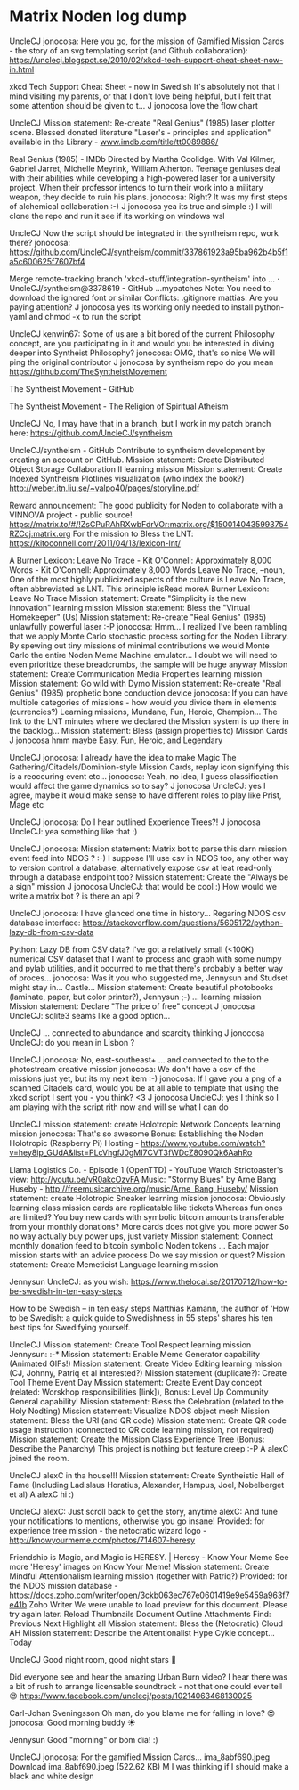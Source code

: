 # Matrix Noden log dump


UncleCJ
jonocosa: Here you go, for the mission of Gamified Mission Cards - the story of an svg templating script (and Github collaboration): https://unclecj.blogspot.se/2010/02/xkcd-tech-support-cheat-sheet-now-in.html

xkcd Tech Support Cheat Sheet - now in Swedish
It's absolutely not that I mind visiting my parents, or that I don't love being helpful, but I felt that some attention should be given to t...
J
jonocosa
love the flow chart

UncleCJ
Mission statement: Re-create "Real Genius" (1985) laser plotter scene. Blessed donated literature "Laser's - principles and application" available in the Library - www.imdb.com/title/tt0089886/

Real Genius (1985) - IMDb
Directed by Martha Coolidge. With Val Kilmer, Gabriel Jarret, Michelle Meyrink, William Atherton. Teenage geniuses deal with their abilities while developing a high-powered laser for a university project. When their professor intends to turn their work into a military weapon, they decide to ruin his plans.
jonocosa: Right? It was my first steps of alchemical collaboration :-)
J
jonocosa
yea
its true and simple :)
I will clone the repo and run it see if its working on windows wsl

UncleCJ
Now the script should be integrated in the syntheism repo, work there?
jonocosa: https://github.com/UncleCJ/syntheism/commit/337861923a95ba962b4b5f1a5c600625f7607bf4

Merge remote-tracking branch 'xkcd-stuff/integration-syntheism' into … · UncleCJ/syntheism@3378619 - GitHub
…mypatches Note: You need to download the ignored font or similar Conflicts: .gitignore
mattias: Are you paying attention?
J
jonocosa
yes its working only needed to install python-yaml and chmod -x to run the script

UncleCJ
kenwin67: Some of us are a bit bored of the current Philosophy concept, are you participating in it and would you be interested in diving deeper into Syntheist Philosophy?
jonocosa: OMG, that's so nice
We will ping the original contributor
J
jonocosa
by syntheism repo do you mean https://github.com/TheSyntheistMovement

The Syntheist Movement - GitHub
<div>The Syntheist Movement - The Religion of Spiritual Atheism</div>

UncleCJ
No, I may have that in a branch, but I work in my patch branch here: https://github.com/UncleCJ/syntheism

UncleCJ/syntheism - GitHub
Contribute to syntheism development by creating an account on GitHub.
Mission statement: Create Distributed Object Storage Collaboration II learning mission
Mission statement: Create Indexed Syntheism Plotlines visualization (who index the book?) http://weber.itn.liu.se/~valpo40/pages/storyline.pdf

Reward announcement: The good publicity for Noden to collaborate with a VINNOVA project - public source! https://matrix.to/#/!ZsCPuRAhRXwbFdrVOr:matrix.org/$1500140435993754RZCcj:matrix.org
For the mission to Bless the LNT: https://kitoconnell.com/2011/04/13/lexicon-lnt/

A Burner Lexicon: Leave No Trace - Kit O'Connell: Approximately 8,000 Words - Kit O'Connell: Approximately 8,000 Words
Leave No Trace, –noun, One of the most highly publicized aspects of the culture is Leave No Trace, often abbreviated as LNT. This principle isRead moreA Burner Lexicon: Leave No Trace
Mission statement: Create "Simplicity is the new innovation" learning mission
Mission statement: Bless the "Virtual Homekeeper" (Us)
Mission statement: Re-create "Real Genius" (1985) unlawfully powerful laser :-P
jonocosa: Hmm... I realized I've been rambling that we apply Monte Carlo stochastic process sorting for the Noden Library. By spewing out tiny missions of minimal contributions we would Monte Carlo the entire Noden Meme Machine emulator...
I doubt we will need to even prioritize these breadcrumbs, the sample will be huge anyway
Mission statement: Create Communication Media Properties learning mission
Mission statement: Go wild with Dymo
Mission statement: Re-create "Real Genius" (1985) prophetic bone conduction device
jonocosa: If you can have multiple categories of missions - how would you divide them in elements (currencies?) Learning missions, Mundane, Fun, Heroic, Champion...
The link to the LNT minutes where we declared the Mission system is up there in the backlog...
Mission statement: Bless (assign properties to) Mission Cards
J
jonocosa
hmm maybe Easy, Fun, Heroic, and Legendary

UncleCJ
jonocosa: I already have the idea to make Magic The Gathering/Citadels/Dominion-style Mission Cards, replay icon signifying this is a reoccuring event etc...
jonocosa: Yeah, no idea, I guess classification would affect the game dynamics so to say?
J
jonocosa
UncleCJ: yes I agree, maybe it would make sense to have different roles to play like Prist, Mage etc

UncleCJ
jonocosa: Do I hear outlined Experience Trees?!
J
jonocosa
UncleCJ: yea something like that :)

UncleCJ
jonocosa: Mission statement: Matrix bot to parse this darn mission event feed into NDOS ? :-)
I suppose I'll use csv in NDOS too, any other way to version control a database, alternatively expose csv at leat read-only through a database endpoint too?
Mission statement: Create the "Always be a sign" mission
J
jonocosa
UncleCJ: that would be cool :) How would we write a matrix bot ? is there an api ?

UncleCJ
jonocosa: I have glanced one time in history...
Regaring NDOS csv database interface: https://stackoverflow.com/questions/5605172/python-lazy-db-from-csv-data

Python: Lazy DB from CSV data?
I've got a relatively small (&lt;100K) numerical CSV dataset that I want to process and graph with some numpy and pylab utilities, and it occurred to me that there's probably a better way of proces...
jonocosa: Was it you who suggested me, Jennysun and Studset might stay in... Castle...
Mission statement: Create beautiful photobooks (laminate, paper, but color printer?), Jennysun ;-)
... learning mission
Mission statement: Declare "The price of free" concept
J
jonocosa
UncleCJ:  sqlite3 seams like a good option...

UncleCJ
... connected to abundance and scarcity thinking
J
jonocosa
UncleCJ: do you mean in Lisbon ?

UncleCJ
jonocosa: No, east-southeast+
... and connected to the to the photostream creative mission
jonocosa: We don't have a csv of the missions just yet, but its my next item :-)
jonocosa: If I gave you a png of a scanned Citadels card, would you be at all able to template that using the xkcd script I sent you - you think? <3
J
jonocosa
UncleCJ: yes I think so I am playing with the script rith now and will se what I can do

UncleCJ
mission statement: create Holotropic Network Concepts learning mission
jonocosa: That's so awesome
Bonus: Establishing the Noden Holotropic (Raspberry Pi) Hosting - https://www.youtube.com/watch?v=hey8ip_GUdA&list=PLcVhgfJ0gMI7CVT3fWDcZ8090Qk6AahRo

Llama Logistics Co. - Episode 1 (OpenTTD) - YouTube
Watch Strictoaster's view: http://youtu.be/vR0akcOzvFA Music: "Stormy Blues" by Arne Bang Huseby - http://freemusicarchive.org/music/Arne_Bang_Huseby/
Mission statement: create Holotropic Sneaker learning mission
jonocosa: Obviously learning class mission cards are replicatable like tickets
Whereas fun ones are limited?
You buy new cards with symbolic bitcoin amounts transferable from your monthly donations?
More cards does not give you more power
So no way actually buy power ups, just variety
Mission statement: Connect monthly donation feed to bitcoin symbolic Noden tokens
... Each major mission starts with an advice process
Do we say mission or quest?
Mission statement: Create Memeticist Language learning mission

Jennysun
UncleCJ: as you wish:
https://www.thelocal.se/20170712/how-to-be-swedish-in-ten-easy-steps

How to be Swedish – in ten easy steps
Matthias Kamann, the author of 'How to be Swedish: a quick guide to Swedishness in 55 steps' shares his ten best tips for Swedifying yourself.

UncleCJ
Mission statement: Create Tool Respect learning mission
Jennysun: :-*
Mission statement: Enable Meme Generator capability (Animated GIFs!)
Mission statement: Create Video Editing learning mission (CJ, Johnny, Patriq et al interested?)
Mission statement (duplicate?): Create Tool Theme Event Day
Mission statement: Create Event Day concept (related: Worskhop responsibilities [link]), Bonus: Level Up  Community General capability!
Mission statement: Bless the Celebration (related to the Holy Nodting)
Mission statement: Visualize NDOS object mesh
Mission statement: Bless the URI (and QR code)
Mission statement: Create QR code usage instruction (connected to QR code learning mission, not required)
Mission statement: Create the Mission Class Experience Tree (Bonus: Describe the Panarchy)
This project is nothing but feature creep :-P
A
alexC joined the room.

UncleCJ
alexC in tha house!!!
Mission statement: Create Syntheistic Hall of Fame (Including Ladislaus Horatius, Alexander, Hampus, Joel, Nobelberget et al)
A
alexC
hi :)

UncleCJ
alexC: Just scroll back to get the story, anytime
alexC: And tune your notifications to mentions, otherwise you go insane!
Provided: for experience tree mission - the netocratic wizard logo - http://knowyourmeme.com/photos/714607-heresy

Friendship is Magic, and Magic is HERESY. | Heresy - Know Your Meme
See more 'Heresy' images on Know Your Meme!
Mission statement: Create Mindful Attentionalism learning mission (together with Patriq?)
Provided: for the NDOS mission database - https://docs.zoho.com/writer/open/3ckb063ec767e0601419e9e5459a963f7e41b
Zoho Writer
We were unable to load preview for this document. Please try again later. Reload Thumbnails Document Outline Attachments Find: Previous Next Highlight all
Mission statement: Bless the (Netocratic) Cloud
AH
Mission statement: Describe the Attentionalist Hype Cykle concept...
Today

UncleCJ
Good night room, good night stars 💚

Did everyone see and hear the amazing Urban Burn video? I hear there was a bit of rush to arrange licensable soundtrack - not that one could ever tell 😍
https://www.facebook.com/unclecj/posts/10214063468130025

Carl-Johan Sveningsson
Oh man, do you blame me for falling in love? 😍
jonocosa: Good morning buddy ☀

Jennysun
Good "morning" or bom dia! :)

UncleCJ
jonocosa: For the gamified Mission Cards...
ima_8abf690.jpeg
Download ima_8abf690.jpeg (522.62 KB)
M
I was thinking if I should make a black and white design